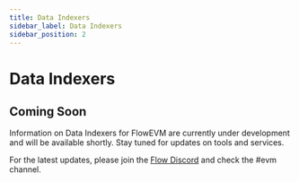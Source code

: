 ```yaml
---
title: Data Indexers
sidebar_label: Data Indexers
sidebar_position: 2
---
```


# Data Indexers

## Coming Soon

Information on Data Indexers for FlowEVM are currently under development and will be available shortly. Stay tuned for updates on tools and services.

For the latest updates, please join the [Flow Discord](https://discord.gg/flow) and check the #evm channel.